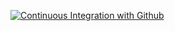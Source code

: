 [![Continuous Integration with Github](https://github.com/ryan-mant/cambio-service-udemy/actions/workflows/docker-publish.yml/badge.svg)](https://github.com/ryan-mant/cambio-service-udemy/actions/workflows/docker-publish.yml)

